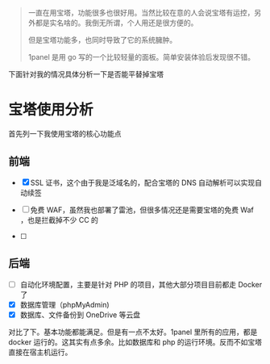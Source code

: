 > 一直在用宝塔，功能很多也很好用。当然比较在意的人会说宝塔有运控，另外都是实名啥的。我倒无所谓，个人用还是很方便的。
> 
> 但是宝塔功能多，也同时导致了它的系统臃肿。
> 
> 1panel 是用 go 写的一个比较轻量的面板。简单安装体验后发现很不错。

下面针对我的情况具体分析一下是否能平替掉宝塔

# 宝塔使用分析

首先列一下我使用宝塔的核心功能点

## 前端

- [x] SSL 证书，这个由于我是泛域名的，配合宝塔的 DNS 自动解析可以实现自动续签

- [ ] 免费 WAF，虽然我也部署了雷池，但很多情况还是需要宝塔的免费 Waf ，也是拦截掉不少 CC 的

- [ ] 

## 后端

- [ ] 自动化环境配置，主要是针对 PHP 的项目，其他大部分项目目前都走 Docker 了
- [x] 数据库管理（phpMyAdmin)
- [x] 数据库、文件备份到 OneDrive 等云盘

对比了下。基本功能都能满足。但是有一点不太好。1panel 里所有的应用，都是 docker 运行的。这其实有点多余。比如数据库和 php 的运行环境。反而不如宝塔直接在宿主机运行。